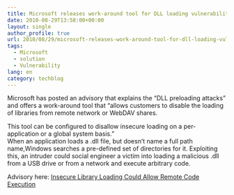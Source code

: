 ```yaml
---
title: Microsoft releases work-around tool for DLL loading vulnerability
date: 2010-08-29T13:58:00+00:00
layout: single
author_profile: true
url: 2010/08/29/microsoft-releases-work-around-tool-for-dll-loading-vulnerability/
tags:
  - Microsoft
  - solution
  - Vulnerability
lang: en
category: techblog
---
```

Microsoft has posted an advisory that explains the &#8220;DLL preloading attacks&#8221; and offers a work-around tool that “allows customers to disable the loading of libraries from remote network or WebDAV shares.

This tool can be configured to disallow insecure loading on a per-application or a global system basis.”  
When an application loads a .dll file, but doesn’t name a full path name,Windows searches a pre-defined set of directories for it. Exploiting this, an intruder could social engineer a victim into loading a malicious .dll from a USB drive or from a network and execute arbitrary code.

Advisory here: [Insecure Library Loading Could Allow Remote Code Execution](http://www.microsoft.com/technet/security/advisory/2269637.mspx)